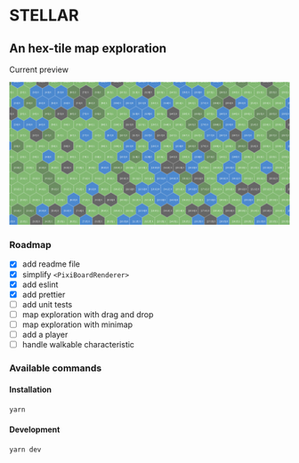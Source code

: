 # STELLAR

## An hex-tile map exploration

Current preview

![](screenshot.png)

### Roadmap

-   [x] add readme file
-   [x] simplify `<PixiBoardRenderer>`
-   [x] add eslint
-   [x] add prettier
-   [ ] add unit tests
-   [ ] map exploration with drag and drop
-   [ ] map exploration with minimap
-   [ ] add a player
-   [ ] handle walkable characteristic

### Available commands

#### Installation

`yarn`

#### Development

`yarn dev`
